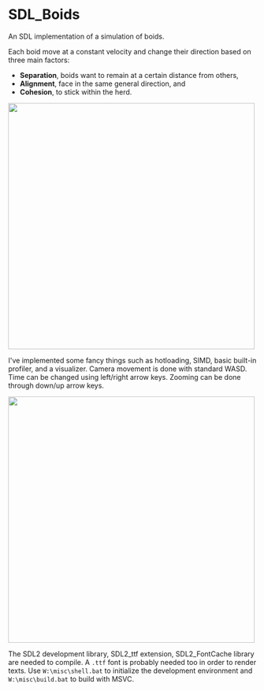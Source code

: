# SDL\_Boids

An SDL implementation of a simulation of boids.

Each boid move at a constant velocity and change their direction based on three main factors:

- **Separation**, boids want to remain at a certain distance from others,
- **Alignment**, face in the same general direction, and
- **Cohesion**, to stick within the herd.

<img src="./misc/gifs/debug_SDL_Boids.gif" width="500"/>

I've implemented some fancy things such as hotloading, SIMD, basic built-in profiler, and a visualizer. Camera movement is done with standard WASD. Time can be changed using left/right arrow keys. Zooming can be done through down/up arrow keys.

<img src="./misc/gifs/production_SDL_Boids.gif" width="500"/>

The SDL2 development library, SDL2\_ttf extension, SDL2\_FontCache library are needed to compile. A `.ttf` font is probably needed too in order to render texts.
Use `W:\misc\shell.bat` to initialize the development environment and `W:\misc\build.bat` to build with MSVC.
